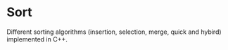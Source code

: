 # Sort
Different sorting algorithms (insertion, selection, merge, quick and hybird) implemented in C++.
